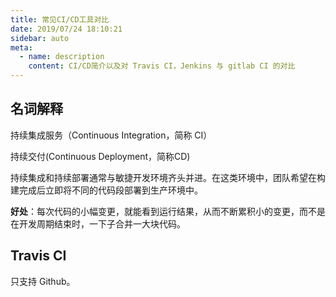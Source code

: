 ```yaml
---
title: 常见CI/CD工具对比
date: 2019/07/24 18:10:21
sidebar: auto
meta:
  - name: description
    content: CI/CD简介以及对 Travis CI，Jenkins 与 gitlab CI 的对比
---
```


## 名词解释

持续集成服务（Continuous Integration，简称 CI）

持续交付(Continuous Deployment，简称CD)

持续集成和持续部署通常与敏捷开发环境齐头并进。在这类环境中，团队希望在构建完成后立即将不同的代码段部署到生产环境中。

**好处**：每次代码的小幅变更，就能看到运行结果，从而不断累积小的变更，而不是在开发周期结束时，一下子合并一大块代码。

## Travis CI

只支持 Github。
